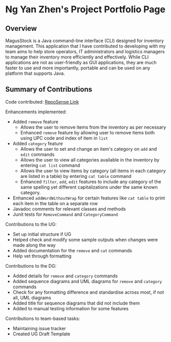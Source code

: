 # Ng Yan Zhen's Project Portfolio Page

## Overview 
MagusStock is a Java command-line interface (CLI) designed for inventory management.
This application that I have contributed to developing with my team aims to help store operators,
IT administrators and logistics managers to manage their inventory more efficiently and effectively.
While CLI applications are not as user-friendly as GUI applications, they are much faster to use
and more importantly, portable and can be used on any platform that supports Java.

## Summary of Contributions
Code contributed: [RepoSense Link](https://nus-cs2113-ay2223s2.github.io/tp-dashboard/?search=ng-yz&sort=groupTitle&sortWithin=title&timeframe=commit&mergegroup=&groupSelect=groupByRepos&breakdown=true&checkedFileTypes=docs~functional-code~test-code~other&since=2023-02-17&tabOpen=true&tabType=authorship&zFR=false&tabAuthor=Ng-YZ&tabRepo=AY2223S2-CS2113-W12-3%2Ftp%5Bmaster%5D&authorshipIsMergeGroup=false&authorshipFileTypes=docs~functional-code~test-code&authorshipIsBinaryFileTypeChecked=false&authorshipIsIgnoredFilesChecked=false)

Enhancements implemented:
* Added `remove` feature
  * Allows the user to remove items from the inventory as per necessary
  * Enhanced `remove` feature by allowing user to remove items both using UPC code and index of item in `list`
* Added `category` feature 
  * Allows the user to set and change an item's category on `add` and `edit` commands
  * Allows the user to view all categories available in the inventory by entering `cat list` command
  * Allows the user to view items by category (all items in each category are listed in a table) by entering `cat table` command
  * Enhanced `filter`, `add`, `edit` features to include any category of the same spelling yet different capitalizations under the same known category.
* Enhanced `addWordWithoutWrap` for certain features like `cat table` to print each item in the table on a separate row 
* Javadoc comments for relevant classes and methods
* Junit tests for `RemoveCommand` and `CategoryCommand`

Contributions to the UG:
* Set up initial structure if UG
* Helped check and modify some sample outputs when changes were made along the way
* Added documentation for the `remove` and `cat` commands
* Help vet through formatting

Contributions to the DG:
* Added details for `remove` and `category` commands
* Added sequence diagrams and UML diagrams for `remove` and `category` commands
* Check for any formatting difference and standardise across most, if not all, UML diagrams
* Added title for sequence diagrams that did not include them
* Added to manual testing information for some features

Contributions to team-based tasks:
* Maintaining issue tracker
* Created UG Draft Template